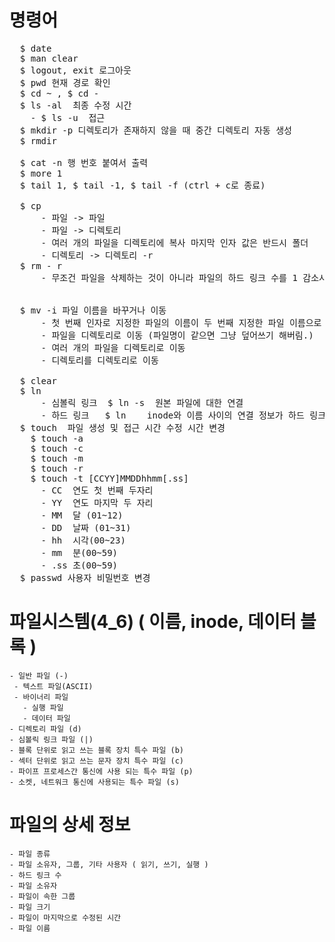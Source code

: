 # 명령어
<pre>
  $ date  
  $ man clear  
  $ logout, exit 로그아웃  
  $ pwd 현재 경로 확인  
  $ cd ~ , $ cd -    
  $ ls -al  최종 수정 시간
    - $ ls -u  접근 
  $ mkdir -p 디렉토리가 존재하지 않을 때 중간 디렉토리 자동 생성  
  $ rmdir  
  
  $ cat -n 행 번호 붙여서 출력  
  $ more 1  
  $ tail 1, $ tail -1, $ tail -f (ctrl + c로 종료)  

  $ cp   
      - 파일 -> 파일   
      - 파일 -> 디렉토리  
      - 여러 개의 파일을 디렉토리에 복사 마지막 인자 값은 반드시 폴더  
      - 디렉토리 -> 디렉토리 -r  
  $ rm - r   
      - 무조건 파일을 삭제하는 것이 아니라 파일의 하드 링크 수를 1 감소시켜 그 값이 0이 되면 파일의 이름과 inode와 피일의 내용이 들어있는 데이터 블록을 삭제한다.  


  $ mv -i 파일 이름을 바꾸거나 이동  
      - 첫 번째 인자로 지정한 파일의 이름이 두 번째 지정한 파일 이름으로 변경  
      - 파일을 디렉토리로 이동 (파일명이 같으면 그냥 덮어쓰기 해버림.)  
      - 여러 개의 파일을 디렉토리로 이동  
      - 디렉토리를 디렉토리로 이동  

  $ clear  
  $ ln  
      - 심볼릭 링크	$ ln -s  원본 파일에 대한 연결  
      - 하드 링크	$ ln	inode와 이름 사이의 연결 정보가 하드 링크  
  $ touch  파일 생성 및 접근 시간 수정 시간 변경
    $ touch -a  
    $ touch -c  
    $ touch -m  
    $ touch -r  
    $ touch -t [CCYY]MMDDhhmm[.ss]  
      - CC	연도 첫 번째 두자리  
      - YY	연도 마지막 두 자리  
      - MM	달 (01~12)  
      - DD	날짜 (01~31)  
      - hh	시각(00~23)    
      - mm	분(00~59)  
      - .ss	초(00~59)  
  $ passwd 사용자 비밀번호 변경  
</pre>

# 파일시스템(4_6) ( 이름, inode, 데이터 블록 )
    - 일반 파일 (-)  
     - 텍스트 파일(ASCII)  
     - 바이너리 파일  
       - 실행 파일  
       - 데이터 파일  
    - 디렉토리 파일 (d)  
    - 심볼릭 링크 파일 (|)  
    - 블록 단위로 읽고 쓰는 블록 장치 특수 파일 (b) 
    - 섹터 단위로 읽고 쓰는 문자 장치 특수 파일 (c)  
    - 파이프 프로세스간 통신에 사용 되는 특수 파일 (p)  
    - 소켓, 네트워크 통신에 사용되는 특수 파일 (s)  
  
# 파일의 상세 정보 
    - 파일 종류
    - 파일 소유자, 그룹, 기타 사용자 ( 읽기, 쓰기, 실행 )
    - 하드 링크 수
    - 파일 소유자
    - 파일이 속한 그룹
    - 파일 크기
    - 파일이 마지막으로 수정된 시간
    - 파일 이름
  
